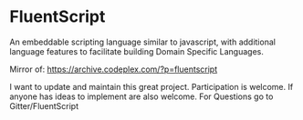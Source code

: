 # FluentScript
An embeddable scripting language similar to javascript, with additional language features to facilitate building Domain Specific Languages.

Mirror of: https://archive.codeplex.com/?p=fluentscript

I want to update and maintain this great project. Participation is welcome. If anyone has ideas to implement are also welcome. For Questions go to Gitter/FluentScript
